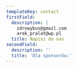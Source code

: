 ```yaml
---
templateKey: contact
firstField:
  description: |
    zdrowybus@gmail.com
    arek_pralat@wp.pl
  title: Napisz do nas
secondField:
  description: ''
  title: 'Dla sponsorów:'
---
```


